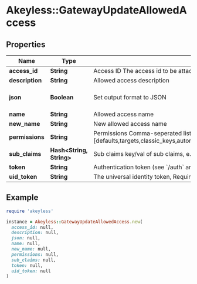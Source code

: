 # Akeyless::GatewayUpdateAllowedAccess

## Properties

| Name | Type | Description | Notes |
| ---- | ---- | ----------- | ----- |
| **access_id** | **String** | Access ID The access id to be attached to this allowed access. Auth method with this access id should already exist. |  |
| **description** | **String** | Allowed access description | [optional] |
| **json** | **Boolean** | Set output format to JSON | [optional][default to false] |
| **name** | **String** | Allowed access name |  |
| **new_name** | **String** | New allowed access name | [optional] |
| **permissions** | **String** | Permissions  Comma-seperated list of permissions for this allowed access. Available permissions: [defaults,targets,classic_keys,automatic_migration,ldap_auth,dynamic_secret,k8s_auth,log_forwarding,zero_knowledge_encryption,rotated_secret,caching,event_forwarding,admin,kmip,general] | [optional] |
| **sub_claims** | **Hash&lt;String, String&gt;** | Sub claims key/val of sub claims, e.g group&#x3D;admins,developers | [optional] |
| **token** | **String** | Authentication token (see &#x60;/auth&#x60; and &#x60;/configure&#x60;) | [optional] |
| **uid_token** | **String** | The universal identity token, Required only for universal_identity authentication | [optional] |

## Example

```ruby
require 'akeyless'

instance = Akeyless::GatewayUpdateAllowedAccess.new(
  access_id: null,
  description: null,
  json: null,
  name: null,
  new_name: null,
  permissions: null,
  sub_claims: null,
  token: null,
  uid_token: null
)
```

